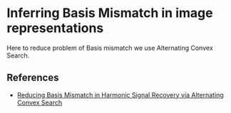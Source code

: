 # Inferring Basis Mismatch in image representations

Here to reduce problem of Basis mismatch we use Alternating Convex Search.

## References
- [Reducing Basis Mismatch in Harmonic Signal Recovery via Alternating Convex Search](https://ieeexplore.ieee.org/abstract/document/6815988/)
